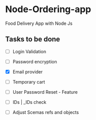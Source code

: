 # Node-Ordering-app
Food Delivery App with Node Js

## Tasks to be done
- [ ] Login Validation
- [ ] Password encryption
- [x] Email provider
- [ ] Temporary cart
- [ ] User Password Reset - Feature
- [ ] IDs | _IDs check
- [ ] Adjust Scemas refs and objects  

